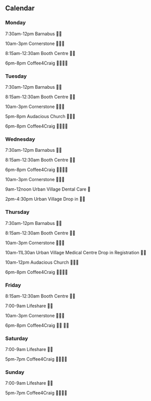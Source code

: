 ## Calendar


### Monday
7:30am-12pm Barnabus 🥘🥗

10am-3pm Cornerstone  🥘🥗🚿

8:15am-12:30am Booth Centre 🥘🥗

6pm-8pm Coffee4Craig 👕👖🥘🥗



### Tuesday
7:30am-12pm Barnabus 🥘🥗

8:15am-12:30am Booth Centre 🥘🥗

10am-3pm Cornerstone  🥘🥗🚿

5pm-8pm Audacious Church 🥘🥗💈

6pm-8pm Coffee4Craig 👕👖🥘🥗


### Wednesday 
7:30am-12pm Barnabus 🥘🥗

8:15am-12:30am Booth Centre 🥘🥗 

6pm-8pm Coffee4Craig 👕👖🥘🥗

10am-3pm Cornerstone  🥘🥗🚿

9am-12noon Urban Village Dental Care 🦷

2pm-4:30pm Urban Village Drop in 🥼💉




### Thursday
7:30am-12pm Barnabus 🥘🥗

8:15am-12:30am Booth Centre 🥘🥗 

10am-3pm Cornerstone  🥘🥗🚿

10am-11L30an Urban Village Medical Centre Drop in Registration 🥼💉

10am-12pm Audacious Church 🥘🥗💈

6pm-8pm Coffee4Craig 👕👖🥘🥗


### Friday
8:15am-12:30am Booth Centre 🥘🥗

7:00-9am Lifeshare 🥘🥗

10am-3pm Cornerstone  🥘🥗🚿

6pm-8pm Coffee4Craig 👕👖 🥘🥗
 


### Saturday
7:00-9am Lifeshare 🥘🥗

5pm-7pm Coffee4Craig 👕👖🥘🥗


### Sunday
7:00-9am Lifeshare 🥘🥗

5pm-7pm Coffee4Craig 👕👖🥘🥗
